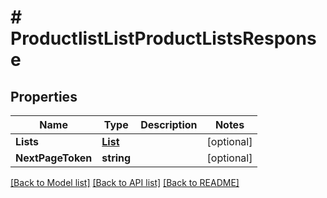 # # ProductlistListProductListsResponse


## Properties 


Name | Type | Description | Notes
------------ | ------------- | ------------- | -------------
**Lists**| [**List<ProductlistProductListEntity>**](ProductlistProductListEntity.md) |   | [optional]
**NextPageToken**| **string** |   | [optional]


[[Back to Model list]](../../README.md#models) [[Back to API list]](../../README.md#endpoints) [[Back to README]](../../README.md)

